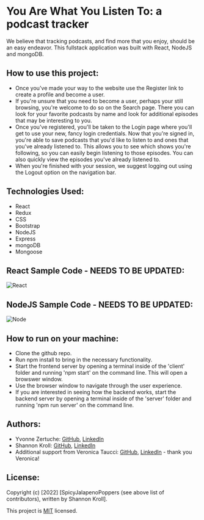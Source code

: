 # You Are What You Listen To: a podcast tracker

We believe that tracking podcasts, and find more that you enjoy, should be an easy endeavor. This fullstack application was built with React, NodeJS and mongoDB.

## How to use this project:
- Once you've made your way to the website use the Register link to create a profile and become a user.
- If you're unsure that you need to become a user, perhaps your still browsing, you're welcome to do so on the Search page. There you can look for your favorite podcasts by name and look for additional episodes that may be interesting to you. 
- Once you've registered, you'll be taken to the Login page where you'll get to use your new, fancy login credentials. Now that you're signed in, you're able to save podcasts that you'd like to listen to and ones that you've already listened to. This allows you to see which shows you're following, so you can easily begin listening to those episodes. You can also quickly view the episodes you've already listened to.
- When you're finished with your session, we suggest logging out using the Logout option on the navigation bar.

## Technologies Used:
- React
- Redux
- CSS
- Bootstrap
- NodeJS
- Express
- mongoDB
- Mongoose

## React Sample Code - NEEDS TO BE UPDATED:
![React](https://github.com/skroll13/capstoneProject/blob/main/assets/w1.jpg)

## NodeJS Sample Code - NEEDS TO BE UPDATED:
![Node](https://github.com/skroll13/capstoneProject/blob/main/assets/w5.jpg)

## How to run on your machine:
- Clone the github repo.
- Run npm install to bring in the necessary functionality.
- Start the frontend server by opening a terminal inside of the 'client' folder and running 'npm start' on the command line. This will open a browswer window.
- Use the browser window to navigate through the user experience.
- If you are interested in seeing how the backend works, start the backend server by opening a terminal inside of the 'server' folder and running 'npm run server' on the command line.

## Authors:

* Yvonne Zertuche: [GitHub](https://github.com/YvonneOZertuche), [LinkedIn](https://www.linkedin.com/in/yvonne-zertuche/)
* Shannon Kroll: [GitHub](https://github.com/skroll13), [LinkedIn](https://www.linkedin.com/in/krollshannon/)
* Additional support from Veronica Taucci: [GitHub](https://github.com/VeronicaTaucci), [LinkedIn](https://www.linkedin.com/in/veronica-taucci-39616620b/) - thank you Veronica!


## License:
Copyright (c) [2022] [SpicyJalapenoPoppers (see above list of contributors), written by Shannon Kroll]. 

This project is [MIT](https://github.com/kefranabg/readme-md-generator/blob/master/LICENSE) licensed.
